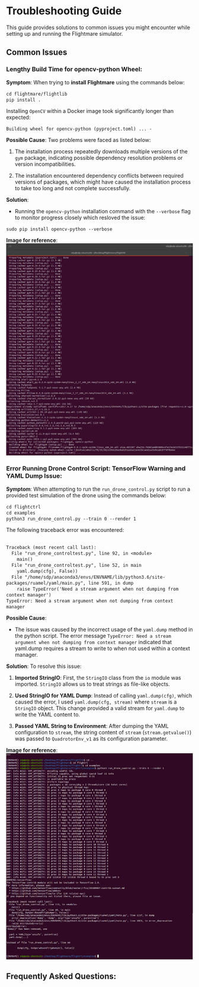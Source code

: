 # Troubleshooting Guide

This guide provides solutions to common issues you might encounter while setting up and running the Flightmare simulator.

## Common Issues

### Lengthy Build Time for opencv-python Wheel:
**Symptom**: When trying to __install Flightmare__ using the commands below:

```
cd flightmare/flightlib
pip install .
```
Installing `OpenCV` within a Docker image took significantly longer than expected:

```
Building wheel for opencv-python (pyproject.toml) ... -
```
**Possible Cause**: 
Two problems were faced as listed below:

1. The installation process repeatedly downloads multiple versions of the `gym` package, indicating possible dependency resolution problems or version incompatibilities.

2. The installation encountered dependency conflicts between required versions of packages, which might have caused the installation process to take too long and not complete successfully.



**Solution**: 
- Running the `opencv-python` installation command with the `--verbose` flag to monitor progress closely which resloved the issue:

```
sudo pip install opencv-python --verbose
```

**Image for reference**:
![Example Error](images/wheel_flightgym.jpeg) 



### Error Running Drone Control Script: TensorFlow Warning and YAML Dump Issue:
**Symptom**: When attempting to run the `run_drone_control.py` script to run a provided test simulation of the drone using the commands below:

```
cd flightctrl
cd examples
python3 run_drone_control.py --train 0 --render 1
```
The following traceback error was encountered:

```

Traceback (most recent call last):
  File "run_drone_controltest.py", line 92, in <module>
    main()
  File "run_drone_controltest.py", line 52, in main
    yaml.dump(cfg), False))
  File "/home/sdp/anaconda3/envs/ENVNAME/lib/python3.6/site-packages/ruamel/yaml/main.py", line 591, in dump
    raise TypeError('Need a stream argument when not dumping from context manager')
TypeError: Need a stream argument when not dumping from context manager
```

**Possible Cause**: 
- The issue was caused by the incorrect usage of the `yaml.dump` method in the python script. The error message `TypeError: Need a stream argument when not dumping from context manager` indicated that yaml.dump requires a stream to write to when not used within a context manager.

**Solution**: 
To resolve this issue:

1. **Imported StringIO**: First, the `StringIO` class from the `io` module was imported. `StringIO` allows us to treat strings as file-like objects.

2. **Used StringIO for YAML Dump**: Instead of calling `yaml.dump(cfg)`, which caused the error, I used `yaml.dump(cfg, stream)` where `stream` is a `StringIO` object. This change provided a valid stream for `yaml.dump` to write the YAML content to.

3. **Passed YAML String to Environment**: After dumping the YAML configuration to `stream`, the string content of `stream` (`stream.getvalue()`) was passed to `QuadrotorEnv_v1` as its configuration parameter.


**Image for reference**:
![Example Error](images/yaml_dump.jpeg) 


## Frequently Asked Questions:

